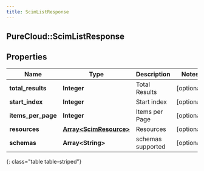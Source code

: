 ```yaml
---
title: ScimListResponse
---
```

## PureCloud::ScimListResponse

## Properties

|Name | Type | Description | Notes|
|------------ | ------------- | ------------- | -------------|
| **total_results** | **Integer** | Total Results | [optional] |
| **start_index** | **Integer** | Start index | [optional] |
| **items_per_page** | **Integer** | Items per Page | [optional] |
| **resources** | [**Array&lt;ScimResource&gt;**](ScimResource.html) | Resources | [optional] |
| **schemas** | **Array&lt;String&gt;** | schemas supported | [optional] |
{: class="table table-striped"}



